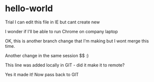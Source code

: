 # hello-world
Trial
I can edit this file in IE but cant create new

I wonder if I'll be able to run Chrome on company laptop

OK, this is another branch change that I'm making but I wont merge this time.

Another change in the same session $$ :)

This line was added locally in GIT - did it make it to remote?

Yes it made it!  Now pass back to GIT
